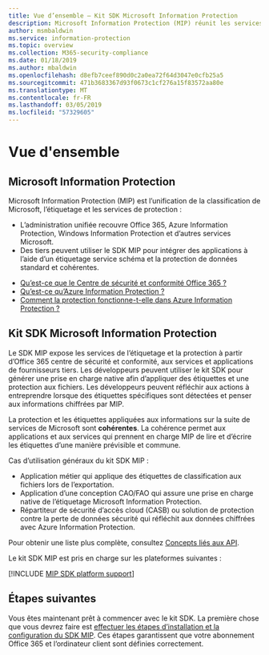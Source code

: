 ```yaml
---
title: Vue d’ensemble – Kit SDK Microsoft Information Protection
description: Microsoft Information Protection (MIP) réunit les services de classification, d’étiquetage et de protection de Microsoft dans un kit SDK assurant une expérience d’administration unique.
author: msmbaldwin
ms.service: information-protection
ms.topic: overview
ms.collection: M365-security-compliance
ms.date: 01/18/2019
ms.author: mbaldwin
ms.openlocfilehash: d8efb7ceef890d0c2a0ea72f64d3047e0cfb25a5
ms.sourcegitcommit: 471b3683367d93f0673c1cf276a15f83572aa80e
ms.translationtype: MT
ms.contentlocale: fr-FR
ms.lasthandoff: 03/05/2019
ms.locfileid: "57329605"
---
```

# <a name="overview"></a>Vue d'ensemble

## <a name="microsoft-information-protection"></a>Microsoft Information Protection

Microsoft Information Protection (MIP) est l’unification de la classification de Microsoft, l’étiquetage et les services de protection :

- L’administration unifiée recouvre Office 365, Azure Information Protection, Windows Information Protection et d’autres services Microsoft. 
- Des tiers peuvent utiliser le SDK MIP pour intégrer des applications à l’aide d’un étiquetage service schéma et la protection de données standard et cohérentes.

* [Qu’est-ce que le Centre de sécurité et conformité Office 365 ?](https://docs.microsoft.com/office365/securitycompliance/)
* [Qu’est-ce qu’Azure Information Protection ?](/azure/information-protection/understand-explore/what-is-information-protection)
* [Comment la protection fonctionne-t-elle dans Azure Information Protection ?](/azure/information-protection/understand-explore/what-is-information-protection#how-data-is-protected)

## <a name="microsoft-information-protection-sdk"></a>Kit SDK Microsoft Information Protection

Le SDK MIP expose les services de l’étiquetage et la protection à partir d’Office 365 centre de sécurité et conformité, aux services et applications de fournisseurs tiers. Les développeurs peuvent utiliser le kit SDK pour générer une prise en charge native afin d’appliquer des étiquettes et une protection aux fichiers. Les développeurs peuvent réfléchir aux actions à entreprendre lorsque des étiquettes spécifiques sont détectées et penser aux informations chiffrées par MIP. 

La protection et les étiquettes appliquées aux informations sur la suite de services de Microsoft sont **cohérentes**. La cohérence permet aux applications et aux services qui prennent en charge MIP de lire et d’écrire les étiquettes d’une manière prévisible et commune.

Cas d’utilisation généraux du kit SDK MIP :

* Application métier qui applique des étiquettes de classification aux fichiers lors de l’exportation.
* Application d’une conception CAO/FAO qui assure une prise en charge native de l’étiquetage Microsoft Information Protection.
* Répartiteur de sécurité d’accès cloud (CASB) ou solution de protection contre la perte de données sécurité qui réfléchit aux données chiffrées avec Azure Information Protection.

Pour obtenir une liste plus complète, consultez [Concepts liés aux API](concept-apis-use-cases.md).

Le kit SDK MIP est pris en charge sur les plateformes suivantes :

[!INCLUDE [MIP SDK platform support](../includes/mip-sdk-platform-support.md)]

## <a name="next-steps"></a>Étapes suivantes

Vous êtes maintenant prêt à commencer avec le kit SDK. La première chose que vous devrez faire est [effectuer les étapes d’installation et la configuration du SDK MIP](setup-configure-mip.md). Ces étapes garantissent que votre abonnement Office 365 et l’ordinateur client sont définies correctement.

